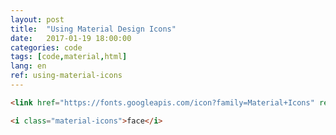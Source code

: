 ```yaml
---
layout: post
title:  "Using Material Design Icons"
date:   2017-01-19 18:00:00
categories: code
tags: [code,material,html]
lang: en
ref: using-material-icons
---
```


```html
<link href="https://fonts.googleapis.com/icon?family=Material+Icons" rel="stylesheet">
```

```html
<i class="material-icons">face</i>
```
